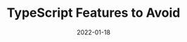 ---
date: 2022-01-18
permalink: false
publisher: exec_prog
tags:
  - typescript
target_url: https://www.executeprogram.com/blog/typescript-features-to-avoid
title: TypeScript Features to Avoid
---